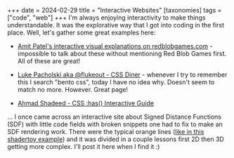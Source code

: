 +++
date = 2024-02-29
title = "Interactive Websites"
[taxonomies]
tags = ["code", "web"]
+++
I'm always enjoying interactivity to make things understandable. It was the explorative way that I got into coding in the first place.
Well, let's gather some great examples here:

* [Amit Patel's interactive visual explanations on redblobgames.com](https://www.redblobgames.com) - impossible to talk about these without mentioning Red Blob Games first. All of these are great!

* [Luke Pacholski aka @flukeout - CSS Diner](https://flukeout.github.io) - whenever I try to remember this I search "bento css", today I have no idea why. Doesn't seem to match no more. However. Great page!
* [Ahmad Shadeed - CSS :has() Interactive Guide](https://ishadeed.com/article/css-has-guide)

... I once came across an interactive site about Signed Distance Functions (SDF) with little code fields with broken snippets one had to fix to make an SDF rendering work. There were the typical orange lines ([like in this shadertoy example](https://www.shadertoy.com/view/3ltSW2)) and it was divided in a couple lessons first 2D then 3D getting more complex. I'll post it here when I find it :)
